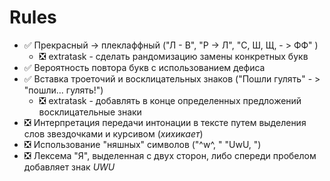 # Rules

* ✅ Прекрасный -> плеклаффный ("Л - В", "Р -> Л", "С, Ш, Щ, - > ФФ" )
  * ❎ extratask - сделать рандомизацию замены конкретных букв
* ✅ Вероятность повтора букв с использованием дефиса
* ✅ Вставка троеточий и восклицательных знаков ("Пошли гулять" - > "пошли... гулять!")
  * ❎ extratask - добавлять в конце определенных предложений восклицательные знаки
* ❎ Интерпретация передачи интонации в тексте путем выделения слов звездочками и курсивом (*хихикает*)
* ❎ Использование "няшных" символов ("^w^, " "UwU, ") 
* ❎ Лексема "Я", выделенная с двух сторон, либо спереди пробелом добавляет знак *UWU*